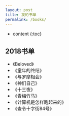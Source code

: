 ```yaml
---
layout: post
title: 我的书单
permalink: /books/
---
```


* content
{:toc}


2018书单
-----------------------------------------------------------------

+ 《Beloved》
+ 《童年的终结》
+ 《与罗摩相会》
+ 《神们自己》
+ 《十三夜》
+ 《青梅竹马》
+ 《计算机是怎样跑起来的》
+ 《查令十字街84号》
